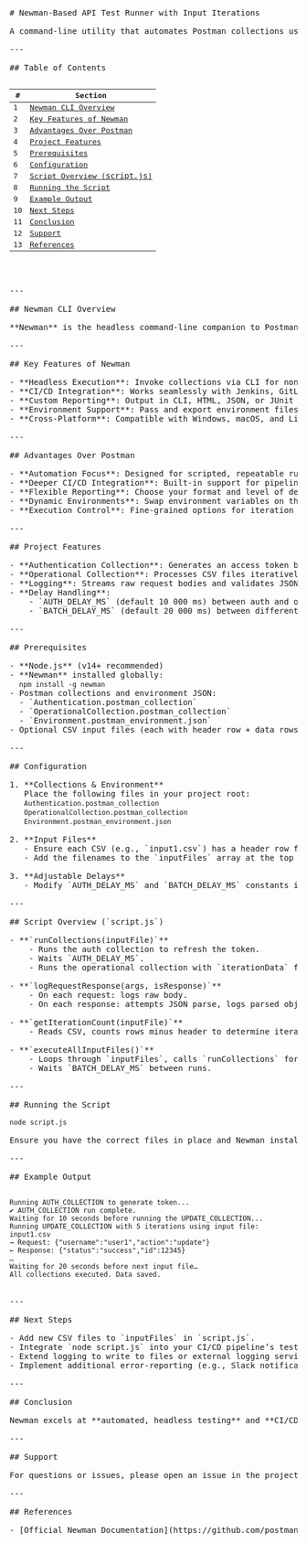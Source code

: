 <pre>
# Newman-Based API Test Runner with Input Iterations

A command-line utility that automates Postman collections using [Newman](https://github.com/postmanlabs/newman). Ideal for CI/CD pipelines, it handles authentication, token generation, and data-driven execution via CSV files—complete with request/response logging and built-in delays to avoid race conditions.

---

## Table of Contents

<table>
  <thead>
    <tr>
      <th>#</th>
      <th>Section</th>
    </tr>
  </thead>
  <tbody>
    <tr>
      <td>1</td>
      <td><a href="#newman-cli-overview">Newman CLI Overview</a></td>
    </tr>
    <tr>
      <td>2</td>
      <td><a href="#key-features-of-newman">Key Features of Newman</a></td>
    </tr>
    <tr>
      <td>3</td>
      <td><a href="#advantages-over-postman">Advantages Over Postman</a></td>
    </tr>
    <tr>
      <td>4</td>
      <td><a href="#project-features">Project Features</a></td>
    </tr>
    <tr>
      <td>5</td>
      <td><a href="#prerequisites">Prerequisites</a></td>
    </tr>
    <tr>
      <td>6</td>
      <td><a href="#configuration">Configuration</a></td>
    </tr>
    <tr>
      <td>7</td>
      <td><a href="#script-overview-scriptjs">Script Overview (<code>script.js</code>)</a></td>
    </tr>
    <tr>
      <td>8</td>
      <td><a href="#running-the-script">Running the Script</a></td>
    </tr>
    <tr>
      <td>9</td>
      <td><a href="#example-output">Example Output</a></td>
    </tr>
    <tr>
      <td>10</td>
      <td><a href="#next-steps">Next Steps</a></td>
    </tr>
    <tr>
      <td>11</td>
      <td><a href="#conclusion">Conclusion</a></td>
    </tr>
    <tr>
      <td>12</td>
      <td><a href="#support">Support</a></td>
    </tr>
    <tr>
      <td>13</td>
      <td><a href="#references">References</a></td>
    </tr>
  </tbody>
</table>


---

## Newman CLI Overview

**Newman** is the headless command-line companion to Postman, built for automated API testing in CI/CD environments. It executes Postman collections without a GUI, supports multiple reporters, and can be integrated into any pipeline.

---

## Key Features of Newman

- **Headless Execution**: Invoke collections via CLI for non-interactive automation.  
- **CI/CD Integration**: Works seamlessly with Jenkins, GitLab CI, CircleCI, Azure DevOps, and more.  
- **Custom Reporting**: Output in CLI, HTML, JSON, or JUnit formats for easy consumption.  
- **Environment Support**: Pass and export environment files to target dev, staging, or prod setups.  
- **Cross-Platform**: Compatible with Windows, macOS, and Linux.

---

## Advantages Over Postman

- **Automation Focus**: Designed for scripted, repeatable runs; no manual clicks required.  
- **Deeper CI/CD Integration**: Built-in support for pipeline hooks, exit codes, and parallel runs.  
- **Flexible Reporting**: Choose your format and level of detail for integration with external dashboards.  
- **Dynamic Environments**: Swap environment variables on the fly via CLI flags.  
- **Execution Control**: Fine-grained options for iteration counts, delays, and concurrency.

---

## Project Features

- **Authentication Collection**: Generates an access token before each data run.  
- **Operational Collection**: Processes CSV files iteratively, one row per request.  
- **Logging**: Streams raw request bodies and validates JSON responses to the console.  
- **Delay Handling**:  
    - `AUTH_DELAY_MS` (default 10 000 ms) between auth and operational runs.  
    - `BATCH_DELAY_MS` (default 20 000 ms) between different input files.

---

## Prerequisites

- **Node.js** (v14+ recommended)  
- **Newman** installed globally:  
  <code>npm install -g newman</code>  
- Postman collections and environment JSON:  
  - `Authentication.postman_collection`  
  - `OperationalCollection.postman_collection`  
  - `Environment.postman_environment.json`  
- Optional CSV input files (each with header row + data rows)

---

## Configuration

1. **Collections & Environment**  
   Place the following files in your project root:  
   <code>Authentication.postman_collection</code>  
   <code>OperationalCollection.postman_collection</code>  
   <code>Environment.postman_environment.json</code>

2. **Input Files**  
   - Ensure each CSV (e.g., `input1.csv`) has a header row followed by data rows.  
   - Add the filenames to the `inputFiles` array at the top of `script.js`.

3. **Adjustable Delays**  
   - Modify `AUTH_DELAY_MS` and `BATCH_DELAY_MS` constants in `script.js` if needed.

---

## Script Overview (`script.js`)

- **`runCollections(inputFile)`**  
    - Runs the auth collection to refresh the token.  
    - Waits `AUTH_DELAY_MS`.  
    - Runs the operational collection with `iterationData` from the CSV.

- **`logRequestResponse(args, isResponse)`**  
    - On each request: logs raw body.  
    - On each response: attempts JSON parse, logs parsed object or raw text.

- **`getIterationCount(inputFile)`**  
    - Reads CSV, counts rows minus header to determine iteration count.

- **`executeAllInputFiles()`**  
    - Loops through `inputFiles`, calls `runCollections` for each.  
    - Waits `BATCH_DELAY_MS` between runs.

---

## Running the Script

<code>node script.js</code>

Ensure you have the correct files in place and Newman installed.

---

## Example Output

<code>
Running AUTH_COLLECTION to generate token...  
✔ AUTH_COLLECTION run complete.  
Waiting for 10 seconds before running the UPDATE_COLLECTION...  
Running UPDATE_COLLECTION with 5 iterations using input file: input1.csv  
→ Request: {"username":"user1","action":"update"}  
← Response: {"status":"success","id":12345}  
…  
Waiting for 20 seconds before next input file…  
All collections executed. Data saved.  
</code>

---

## Next Steps

- Add new CSV files to `inputFiles` in `script.js`.  
- Integrate `node script.js` into your CI/CD pipeline’s test stage.  
- Extend logging to write to files or external logging services.  
- Implement additional error-reporting (e.g., Slack notifications).

---

## Conclusion

Newman excels at **automated, headless testing** and **CI/CD integration**, while Postman’s GUI is better for manual API exploration. For teams aiming to embed API tests in a DevOps pipeline, Newman delivers greater flexibility and reliability.

---

## Support

For questions or issues, please open an issue in the project repository.

---

## References

- [Official Newman Documentation](https://github.com/postmanlabs/newman)
</pre>
